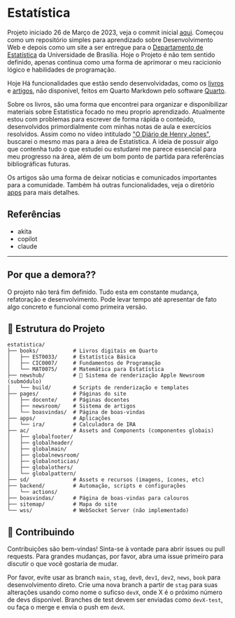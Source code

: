 # Estatística
Projeto iniciado 26 de Março de 2023, veja o commit inicial [aqui](https://github.com/czargab18/estatistica/commit/567feace1153d96d9bb24393abb1294ae7ae1bc1). Começou como um repositório simples para aprendizado sobre Desenvolvimento Web e depois como um site a ser entregue para o [Departamento de Estatística](https://est.unb.br) da Universidade de Brasília. Hoje o Projeto é não tem sentido definido, apenas continua como uma forma de aprimorar o meu racicionio lógico e habilidades de programação. 

Hoje Há funcionalidades que estão sendo desenvolvidadas, como os [livros](https://github.com/czargab18/books) e [artigos](https://github.com/czargab18/newshub), não disponivel, feitos em Quarto Markdown pelo software [Quarto](https://quarto.org).

Sobre os livros, são uma forma que encontrei para organizar e disponibilizar materiais sobre Estatistica focado no meu proprio aprendizado. Atualmente estou com problemas para escrever de forma rápida o conteúdo, desenvolvidos primordialmente com minhas notas de aula e exercícios resolvidos. Assim como no vídeo intitulado ["O Diário de Henry Jones"](https://www.youtube.com/watch?v=ii5Q2fCl8C0&t=1s), buscarei o mesmo mas para a área de Estatística. A ideia de possuir algo que contenha tudo o que estudei ou estudarei me parece essencial para meu progresso na área, além de um bom ponto de partida para referências bibliográficas futuras.

Os artigos são uma forma de deixar noticias e comunicados importantes para a comunidade.
Também há outras funcionalidades, veja o diretório [apps](/apps/) para mais detalhes.

## Referências
- akita
- copilot
- claude


--- 
## Por que a demora??
O projeto não terá fim definido. Tudo esta em constante mudança, refatoração e desenvolvimento. Pode levar tempo até apresentar de fato algo concreto e funcional como primeira versão.

## 📁 Estrutura do Projeto

```
estatistica/
├── books/           # Livros digitais em Quarto
│   ├── EST0033/     # Estatística Básica
│   ├── CIC0007/     # Fundamentos de Programação
│   └── MAT0075/     # Matemática para Estatística
├── newshub/         # 📰 Sistema de renderização Apple Newsroom (submódulo)
│   └── build/       # Scripts de renderização e templates
├── pages/           # Páginas do site
│   ├── docente/     # Páginas docentes
│   ├── newsroom/    # Sistema de artigos
│   └── boasvindas/  # Página de boas-vindas
├── apps/            # Aplicações
│   └── ira/         # Calculadora de IRA
├── ac/              # Assets and Components (componentes globais)
│   ├── globalfooter/
│   ├── globalheader/
│   ├── globalmain/
│   ├── globalnewsroom/
│   ├── globalnoticias/
│   ├── globalothers/
│   └── globalpattern/
├── sd/              # Assets e recursos (imagens, ícones, etc)
├── backend/         # Automação, scripts e configurações
│   └── actions/
├── boasvindas/      # Página de boas-vindas para calouros
├── sitemap/         # Mapa do site
└── wss/             # WebSocket Server (não implementado)
```

## 🤝 Contribuindo

Contribuições são bem-vindas! Sinta-se à vontade para abrir issues ou pull requests. Para grandes mudanças, por favor, abra uma issue primeiro para discutir o que você gostaria de mudar.

Por favor, evite usar as branch `main`, `stag`, `dev0`, `dev1`, `dev2`, `news`, `book` para desenvolvimento direto. Crie uma nova branch a partir de `stag` para suas alterações usando como nome o suficso `devX`, onde X é o próximo número de devs disponível. Branches de test devem ser enviadas como `devX-test`, ou faça o merge e envia o push em `devX`.